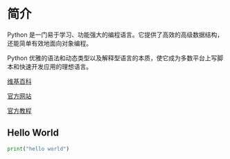 # 简介

Python 是一门易于学习、功能强大的编程语言。它提供了高效的高级数据结构，还能简单有效地面向对象编程。

Python 优雅的语法和动态类型以及解释型语言的本质，使它成为多数平台上写脚本和快速开发应用的理想语言。

[维基百科](https://zh.wikipedia.org/wiki/Python)

[官方网站](https://www.python.org/)

[官方教程](https://docs.python.org/zh-cn/3/tutorial/index.html)

## Hello World

```python
print("hello world")
```